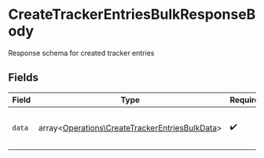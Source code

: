 # CreateTrackerEntriesBulkResponseBody

Response schema for created tracker entries


## Fields

| Field                                                                                                     | Type                                                                                                      | Required                                                                                                  | Description                                                                                               |
| --------------------------------------------------------------------------------------------------------- | --------------------------------------------------------------------------------------------------------- | --------------------------------------------------------------------------------------------------------- | --------------------------------------------------------------------------------------------------------- |
| `data`                                                                                                    | array<[Operations\CreateTrackerEntriesBulkData](../../Models/Operations/CreateTrackerEntriesBulkData.md)> | :heavy_check_mark:                                                                                        | Array of created tracker entries                                                                          |